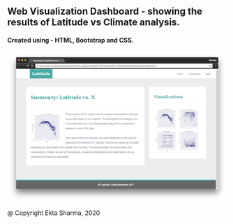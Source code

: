## Web Visualization Dashboard - showing the results of Latitude vs Climate analysis.
#### Created using - HTML, Bootstrap and CSS. 

![images/landingResize.png](images/landingResize.png)

@ Copyright Ekta Sharma, 2020